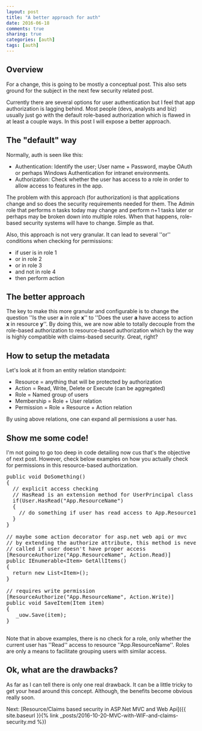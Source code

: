 ```yaml
---
layout: post
title: "A better approach for auth"
date: 2016-06-18
comments: true
sharing: true
categories: [auth]
tags: [auth]
---
```


## Overview
For a change, this is going to be mostly a conceptual post. This also sets ground for the subject in the next few security related post.

Currently there are several options for user authentication but I feel that app authorization is lagging behind. Most people (devs, analysts and biz) usually just go with the default role-based authorization which is flawed in at least a couple ways. In this post I will expose a better approach.

## The "default" way
Normally, auth is seen like this:

  * Authentication: Identify the user; User name + Password, maybe OAuth or perhaps Windows Authentication for intranet environments.
  * Authorization: Check whether the user has access to a role in order to allow access to features in the app.

The problem with this approach (for authorization) is that applications change and so does the security requirements needed for them. The Admin role that performs n tasks today may change and perform n+1 tasks later or perhaps may be broken down into multiple roles. When that happens, role-based security systems will have to change. Simple as that.

Also, this approach is not very granular. It can lead to several ''or'' conditions when checking for permissions:

  * if user is in role 1
  * or in role 2
  * or in role 3
  * and not in role 4
  * then perform action 

## The better approach
The key to make this more granular and configurable is to change the question ''Is the user **a** in role **x**'' to ''Does the user **a** have access to action **x** in resource **y**''. By doing this, we are now able to totally decouple from the role-based authorization to resource-based authorization which by the way is highly compatible with claims-based security. Great, right?

## How to setup the metadata
Let's look at it from an entity relation standpoint:

  * Resource = anything that will be protected by authorization
  * Action = Read, Write, Delete or Execute (can be aggregated)
  * Role = Named group of users
  * Membership = Role + User relation
  * Permission = Role + Resource + Action relation

By using above relations, one can expand all permissions a user has.

## Show me some code!

I'm not going to go too deep in code detailing now cus that's the objective of next post. However, check below examples on how you actually check for permissions in this resource-based authorization.

<pre class="brush: csharp">
public void DoSomething()
{
  // explicit access checking
  // HasRead is an extension method for UserPrincipal class
  if(User.HasRead("App.ResourceName") 
  {
    // do something if user has read access to App.Resource1
  }
}

// maybe some action decorator for asp.net web api or mvc
// by extending the authorize attribute, this method is never 
// called if user doesn't have proper access
[ResourceAuthorize("App.ResourceName", Action.Read)]
public IEnumerable&lt;Item> GetAllItems()
{
  return new List&lt;Item>();
}

// requires write permission
[ResourceAuthorize("App.ResourceName", Action.Write)]
public void SaveItem(Item item)
{
   _uow.Save(item);
}

</pre>

Note that in above examples, there is no check for a role, only whether the current user has ''Read'' access to resource ''App.ResourceName''. Roles are only a means to facilitate grouping users with similar access.

## Ok, what are the drawbacks?
As far as I can tell there is only one real drawback. It can be a little tricky to get your head around this concept. Although, the benefits become obvious really soon.


Next: [Resource/Claims based security in ASP.Net MVC and Web Api]({{ site.baseurl }}{% link _posts/2016-10-20-MVC-with-WIF-and-claims-security.md %})